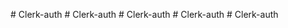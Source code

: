 
#   C l e r k - a u t h  
 #   C l e r k - a u t h  
 #   C l e r k - a u t h  
 #   C l e r k - a u t h  
 #   C l e r k - a u t h  
 